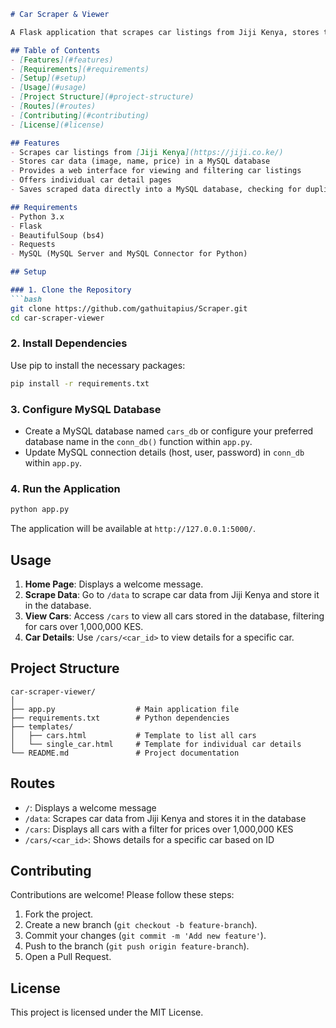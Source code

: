```markdown
# Car Scraper & Viewer

A Flask application that scrapes car listings from Jiji Kenya, stores them in a MySQL database, and displays them on a web interface. The application provides an interface for viewing all car listings, filtering based on price, and viewing individual car details.

## Table of Contents
- [Features](#features)
- [Requirements](#requirements)
- [Setup](#setup)
- [Usage](#usage)
- [Project Structure](#project-structure)
- [Routes](#routes)
- [Contributing](#contributing)
- [License](#license)

## Features
- Scrapes car listings from [Jiji Kenya](https://jiji.co.ke/)
- Stores car data (image, name, price) in a MySQL database
- Provides a web interface for viewing and filtering car listings
- Offers individual car detail pages
- Saves scraped data directly into a MySQL database, checking for duplicates

## Requirements
- Python 3.x
- Flask
- BeautifulSoup (bs4)
- Requests
- MySQL (MySQL Server and MySQL Connector for Python)

## Setup

### 1. Clone the Repository
```bash
git clone https://github.com/gathuitapius/Scraper.git
cd car-scraper-viewer
```

### 2. Install Dependencies
Use pip to install the necessary packages:
```bash
pip install -r requirements.txt
```

### 3. Configure MySQL Database
- Create a MySQL database named `cars_db` or configure your preferred database name in the `conn_db()` function within `app.py`.
- Update MySQL connection details (host, user, password) in `conn_db` within `app.py`.

### 4. Run the Application
```bash
python app.py
```

The application will be available at `http://127.0.0.1:5000/`.

## Usage

1. **Home Page**: Displays a welcome message.
2. **Scrape Data**: Go to `/data` to scrape car data from Jiji Kenya and store it in the database.
3. **View Cars**: Access `/cars` to view all cars stored in the database, filtering for cars over 1,000,000 KES.
4. **Car Details**: Use `/cars/<car_id>` to view details for a specific car.

## Project Structure
```
car-scraper-viewer/
│
├── app.py                  # Main application file
├── requirements.txt        # Python dependencies
├── templates/
│   ├── cars.html           # Template to list all cars
│   └── single_car.html     # Template for individual car details
└── README.md               # Project documentation
```

## Routes

- `/`: Displays a welcome message
- `/data`: Scrapes car data from Jiji Kenya and stores it in the database
- `/cars`: Displays all cars with a filter for prices over 1,000,000 KES
- `/cars/<car_id>`: Shows details for a specific car based on ID

## Contributing

Contributions are welcome! Please follow these steps:
1. Fork the project.
2. Create a new branch (`git checkout -b feature-branch`).
3. Commit your changes (`git commit -m 'Add new feature'`).
4. Push to the branch (`git push origin feature-branch`).
5. Open a Pull Request.

## License

This project is licensed under the MIT License.
```
